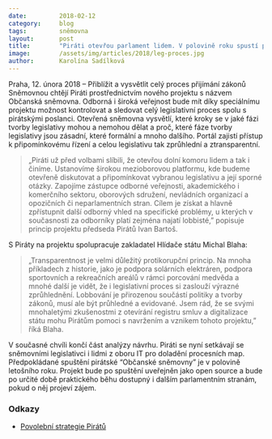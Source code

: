 ```yaml
---
date:         2018-02-12
category:     blog
tags:         sněmovna
layout:       post
title:        "Piráti otevřou parlament lidem. V polovině roku spustí projekt “Občanská sněmovna”"
image:        /assets/img/articles/2018/leg-proces.jpg
author:       Karolína Sadílková
---
```


Praha, 12. února 2018 – Přiblížit a vysvětlit celý proces přijímání zákonů Sněmovnou chtějí Piráti prostřednictvím nového projektu s názvem Občanská sněmovna. Odborná i široká veřejnost bude mít díky speciálnímu projektu možnost kontrolovat a sledovat celý legislativní proces spolu s pirátskými poslanci. Otevřená sněmovna vysvětlí, které kroky se v jaké fázi tvorby legislativy mohou a nemohou dělat a proč, které fáze tvorby legislativy jsou zásadní, které formální a mnoho dalšího. Portál zajistí přístup k připomínkovému řízení a celou legislativu tak zprůhlední a ztransparentní. 

> „Piráti už před volbami slíbili, že otevřou dolní komoru lidem a tak i činíme. Ustanovíme širokou mezioborovou platformu, kde budeme otevřeně diskutovat a připomínkovat vybranou legislativu a její sporné otázky. Zapojíme zástupce odborné veřejnosti, akademického i komerčního sektoru, oborových sdružení, nevládních organizací a opozičních či neparlamentních stran. Cílem je získat a hlavně zpřístupnit další odborný vhled na specifické problémy, u kterých v současnosti za odborníky platí zejména najatí lobbisté,” popisuje princip projektu předseda Pirátů Ivan Bartoš.

S Piráty na projektu spolupracuje zakladatel Hlídače státu Michal Blaha: 

> „Transparentnost je velmi důležitý protikorupční princip. Na mnoha příkladech z historie, jako je podpora solárních elektráren, podpora sportovních a rekreačních areálů v rámci porcování medvěda a mnohé další je vidět, že i legislativní proces si zaslouží výrazné zprůhlednění. Lobbování je přirozenou součástí politiky a tvorby zákonů, musí ale být průhledné a evidované. Jsem rád, že se svými mnohaletými zkušenostmi z otevírání registru smluv a digitalizace státu mohu Pirátům pomoci s navržením a vznikem tohoto projektu,” říká Blaha. 

V současné chvíli končí část analýzy návrhu. Piráti se nyní setkávají se sněmovními legislativci i lidmi z oboru IT pro doladění procesních map. Předpokládané spuštění pirátské “Občanské sněmovny” je v polovině letošního roku. Projekt bude po spuštění uveřejněn jako open source a bude po určité době praktického běhu dostupný i dalším parlamentním stranám, pokud o něj projeví zájem.

### Odkazy

* [Povolební strategie Pirátů](https://www.pirati.cz/program/psp2017/povolebni-strategie/)
